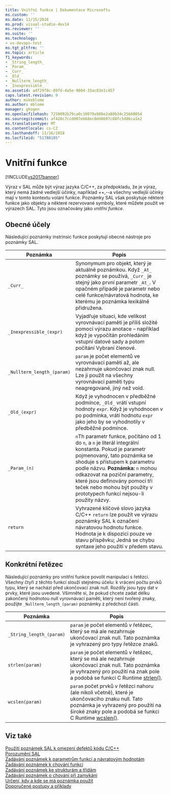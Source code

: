 ```yaml
---
title: Vnitřní funkce | Dokumentace Microsoftu
ms.custom: ''
ms.date: 11/15/2016
ms.prod: visual-studio-dev14
ms.reviewer: ''
ms.suite: ''
ms.technology:
- vs-devops-test
ms.tgt_pltfrm: ''
ms.topic: article
f1_keywords:
- _String_length_
- _Param_
- _Curr_
- _Old_
- _Nullterm_length_
- _Inexpressible_
ms.assetid: adf29f8c-89fd-4a5e-9804-35ac83e1c457
caps.latest.revision: 9
author: mikeblome
ms.author: mblome
manager: ghogen
ms.openlocfilehash: 7258092b79ca0c10079a986e2a80b34c25660054
ms.sourcegitcommit: af428c7ccd007e668ec0dd8697c88fc5d8bca1e2
ms.translationtype: MT
ms.contentlocale: cs-CZ
ms.lasthandoff: 11/16/2018
ms.locfileid: "51788105"
---
```

# <a name="intrinsic-functions"></a>Vnitřní funkce
[!INCLUDE[vs2017banner](../includes/vs2017banner.md)]

Výraz v SAL může být výraz jazyka C/C++, za předpokladu, že je výraz, který nemá žádné vedlejší účinky, například ++,--a všechny vedlejší účinky mají v tomto kontextu volání funkce.  Poznámky SAL však poskytuje některé funkce jako objekty a některé rezervované symboly, které můžete použít ve výrazech SAL. Tyto jsou označovány jako *vnitřní funkce*.  
  
## <a name="general-purpose"></a>Obecné účely  
 Následující poznámky instrinsic funkce poskytují obecné nástroje pro poznámky SAL.  
  
|Poznámka|Popis|  
|----------------|-----------------|  
|`_Curr_`|Synonymum pro objekt, který je aktuálně poznámkou.  Když `_At_` poznámky se používá, `_Curr_` je stejný jako první parametr `_At_`.  V opačném případě je parametr nebo celé funkce/návratová hodnota, ke kterému je poznámka lexikálně přidružena.|  
|`_Inexpressible_(expr)`|Vyjadřuje situaci, kde velikost vyrovnávací paměti je příliš složité pomocí výrazu anotace – například když je vypočítán prohledáním vstupní datové sady a potom počítání Vybraní členové.|  
|`_Nullterm_length_(param)`|`param` je počet elementů ve vyrovnávací paměti až, ale nezahrnuje ukončovací znak null. Lze ji použít na všechny vyrovnávací paměti typu neagregované, jiný než void.|  
|`_Old_(expr)`|Když je vyhodnocen v předběžné podmínce, `_Old_` vrátí vstupní hodnoty `expr`.  Když je vyhodnocen v po podmínka, vrátí hodnotu `expr` jako jeho by se vyhodnotily v předběžné podmínce.|  
|`_Param_(n)`|`n`Th parametr funkce, počítáno od 1 do `n`, a `n` je literál integrální konstanta. Pokud je parametr pojmenovaný, tato poznámka se shoduje s přístupem k parametru podle názvu. **Poznámka:** `n` mohou odkazovat na poziční parametry, které jsou definovány pomocí tři teček nebo mohou být použity v prototypech funkcí nejsou-li použity názvy.|  
|`return`|Vyhrazené klíčové slovo jazyka C/C++ `return` lze použít ve výrazu poznámky SAL k označení návratovou hodnotu funkce.  Hodnota je k dispozici pouze ve stavu příspěvku; Jedná se chybu syntaxe jeho použití v předem stavu.|  
  
## <a name="string-specific"></a>Konkrétní řetězec  
 Následující poznámky pro vnitřní funkce povolit manipulaci s řetězci. Všechny čtyři z těchto funkcí slouží stejnému účelu: k vrácení počtu prvků typu, který se nachází před ukončovací znak null. Rozdíly jsou typy dat v prvky, které jsou uvedené. Všimněte si, že pokud chcete zadat délku zakončený hodnotou null vyrovnávací paměti, který není tvořený znaky, použijte `_Nullterm_length_(param)` poznámky z předchozí části.  
  
|Poznámka|Popis|  
|----------------|-----------------|  
|`_String_length_(param)`|`param` je počet elementů v řetězec, který se má ale nezahrnuje ukončovací znak null. Tato poznámka je vyhrazený pro typy řetězce znaků.|  
|`strlen(param)`|`param` je počet elementů v řetězec, který se má ale nezahrnuje ukončovací znak null. Tato poznámka je vyhrazený pro použití na znak pole a podobá se funkci C Runtime [strlen()](http://msdn.microsoft.com/library/16462f2a-1e0f-4eb3-be55-bf1c83f374c2).|  
|`wcslen(param)`|`param` počet prvků v řetězci nahoru (ale nikoli včetně), které je ukončovacího znaku null. Tato poznámka je vyhrazený pro použití na široké znaky pole a podobá se funkci C Runtime [wcslen()](http://msdn.microsoft.com/library/16462f2a-1e0f-4eb3-be55-bf1c83f374c2).|  
  
## <a name="see-also"></a>Viz také  
 [Použití poznámek SAL k omezení defektů kódu C/C++](../code-quality/using-sal-annotations-to-reduce-c-cpp-code-defects.md)   
 [Porozumění SAL](../code-quality/understanding-sal.md)   
 [Zadávání poznámek k parametrům funkcí a návratovým hodnotám](../code-quality/annotating-function-parameters-and-return-values.md)   
 [Zadávání poznámek k chování funkcí](../code-quality/annotating-function-behavior.md)   
 [Zadávání poznámek ke strukturám a třídám](../code-quality/annotating-structs-and-classes.md)   
 [Zadávání poznámek o chování při zamykání](../code-quality/annotating-locking-behavior.md)   
 [Určení, kdy a kde se má poznámka použít](../code-quality/specifying-when-and-where-an-annotation-applies.md)   
 [Doporučené postupy a příklady](../code-quality/best-practices-and-examples-sal.md)




